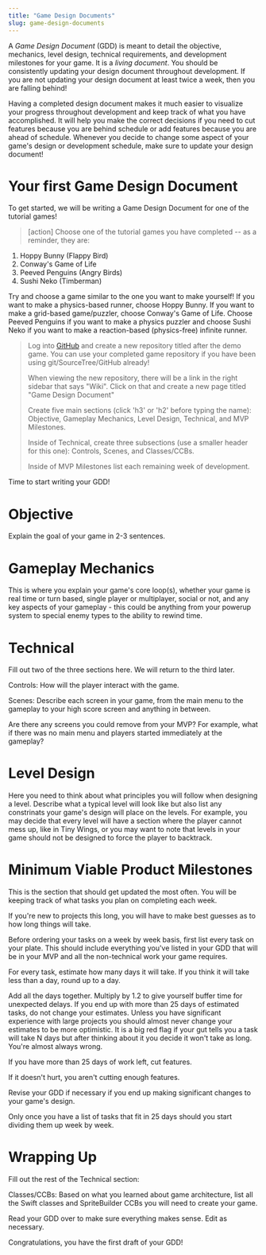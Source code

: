 ```yaml
---
title: "Game Design Documents"
slug: game-design-documents
---
```


A _Game Design Document_ (GDD) is meant to detail the objective, mechanics, level design, technical requirements, and development milestones for your game. It is a _living document_. You should be consistently updating your design document throughout development. If you are not updating your design document at least twice a week, then you are falling behind!

Having a completed design document makes it much easier to visualize your progress throughout development and keep track of what you have accomplished. It will help you make the correct decisions if you need to cut features because you are behind schedule or add features because you are ahead of schedule. Whenever you decide to change some aspect of your game's design or development schedule, make sure to update your design document!

# Your first Game Design Document

To get started, we will be writing a Game Design Document for one of the tutorial games!

> [action]
> Choose one of the tutorial games you have completed -- as a reminder, they are:
>
1. Hoppy Bunny (Flappy Bird)
1. Conway's Game of Life
1. Peeved Penguins (Angry Birds)
1. Sushi Neko (Timberman)
>
Try and choose a game similar to the one you want to make yourself! If you want to make a physics-based runner, choose Hoppy Bunny. If you want to make a grid-based game/puzzler, choose Conway's Game of Life. Choose Peeved Penguins if you want to make a physics puzzler and choose Sushi Neko if you want to make a reaction-based (physics-free) infinite runner.
>
> Log into [GitHub](http://github.com) and create a new repository titled after the demo game. You can use your completed game repository if you have been using git/SourceTree/GitHub already!
>
> When viewing the new repository, there will be a link in the right sidebar that says "Wiki". Click on that and create a new page titled "Game Design Document"
>
> Create five main sections (click 'h3' or 'h2' before typing the name): Objective, Gameplay Mechanics, Level Design, Technical, and MVP Milestones.
>
> Inside of Technical, create three subsections (use a smaller header for this one): Controls, Scenes, and Classes/CCBs.
>
> Inside of MVP Milestones list each remaining week of development.

Time to start writing your GDD!

# Objective

Explain the goal of your game in 2-3 sentences.

# Gameplay Mechanics

This is where you explain your game's core loop(s), whether your game is real time or turn based, single player or multiplayer, social or not, and any key aspects of your gameplay - this could be anything from your powerup system to special enemy types to the ability to rewind time.

# Technical

Fill out two of the three sections here. We will return to the third later.

Controls: How will the player interact with the game.

Scenes: Describe each screen in your game, from the main menu to the gameplay to your high score screen and anything in between.

Are there any screens you could remove from your MVP? For example, what if there was no main menu and players started immediately at the gameplay?

# Level Design

Here you need to think about what principles you will follow when designing a level. Describe what a typical level will look like but also list any constrinats your game's design will place on the levels. For example, you may decide that every level will have a section where the player cannot mess up, like in Tiny Wings, or you may want to note that levels in your game should not be designed to force the player to backtrack.


# Minimum Viable Product Milestones

This is the section that should get updated the most often. You will be keeping track of what tasks you plan on completing each week.

 If you're new to projects this long, you will have to make best guesses as to how long things will take.

Before ordering your tasks on a week by week basis, first list every task on your plate. This should include everything you've listed in your GDD that will be in your MVP and all the non-technical work your game requires.

For every task, estimate how many days it will take. If you think it will take less than a day, round up to a day.

Add all the days together. Multiply by 1.2 to give yourself buffer time for unexpected delays. If you end up with more than 25 days of estimated tasks, do not change your estimates. Unless you have significant experience with large projects you should almost never change your estimates to be more optimistic. It is a big red flag if your gut tells you a task will take N days but after thinking about it you decide it won't take as long. You're almost always wrong.

If you have more than 25 days of work left, cut features.

If it doesn't hurt, you aren't cutting enough features.

Revise your GDD if necessary if you end up making significant changes to your game's design.

Only once you have a list of tasks that fit in 25 days should you start dividing them up week by week.

# Wrapping Up

Fill out the rest of the Technical section:

Classes/CCBs: Based on what you learned about game architecture, list all the Swift classes and SpriteBuilder CCBs you will need to create your game.

Read your GDD over to make sure everything makes sense. Edit as necessary.

Congratulations, you have the first draft of your GDD!
